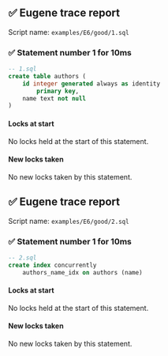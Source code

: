 ## ✅ Eugene trace report

Script name: `examples/E6/good/1.sql`


### ✅ Statement number 1 for 10ms

```sql
-- 1.sql
create table authors (
    id integer generated always as identity
        primary key,
    name text not null
)
```

#### Locks at start

No locks held at the start of this statement.

#### New locks taken

No new locks taken by this statement.


## ✅ Eugene trace report

Script name: `examples/E6/good/2.sql`


### ✅ Statement number 1 for 10ms

```sql
-- 2.sql
create index concurrently
    authors_name_idx on authors (name)
```

#### Locks at start

No locks held at the start of this statement.

#### New locks taken

No new locks taken by this statement.

